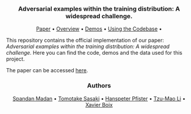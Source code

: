 <div align="center">
<h3>Adversarial examples within the training distribution: A widespread challenge.</h3>
  <!--img src="docs/images/fig_1_github.png" alt="Teaser Figure"--!>
  <a href="https://arxiv.org/abs/2007.08032">Paper</a> •
  <a href="#overview">Overview</a> •
  <a href="#overview">Demos</a> •
  <a href="#codebase">Using the Codebase</a> •
</div>

This repository contains the official implementation of our paper: *Adversarial examples within the training distribution: A widespread challenge.* Here you can find the code, demos and the data used for this project.

The paper can be accessed [here](https://arxiv.org/abs/2106.16198).

<div align="center">
<h3>Authors</h3>
  <a href="https://spandan-madan.github.io/about/">Spandan Madan</a> •
  <a href="https://cbmm.mit.edu/about/people/sasaki">Tomotake Sasaki</a> •
  <a href="https://vcg.seas.harvard.edu/people/hanspeter-pfister">Hanspeter Pfister</a> •
  <a href="https://cseweb.ucsd.edu/~tzli/">Tzu-Mao Li</a> •
  <a href="https://web.mit.edu/xboix/www/index.html">Xavier Boix</a>
</div>
